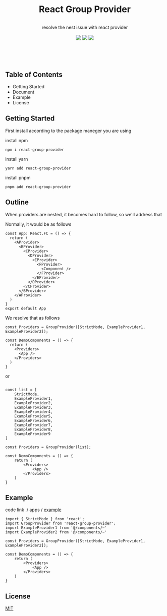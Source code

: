 <div style="padding: 4rem 0">
<div align="center">
	<h1> React Group Provider </h1>
</div>

<p align="center" style="margin: 2rem 0 1rem">
resolve the nest issue with react provider
</p>

<div align="center">
	<img src="https://img.shields.io/badge/node-v18.16.0-green.svg?logo=node">
	<img src="https://img.shields.io/badge/npm-v9.5.1-red.svg?logo=npm">
	<img src="https://img.shields.io/badge/pnpm-v8.6.7-yellow.svg?logo=pnpm">
</div>

</div>

## Table of Contents

- Getting Started
- Document
- Example
- License

## Getting Started

First install according to the package maneger you are using 

install npm

```
npm i react-group-provider
```

install yarn
```
yarn add react-group-provider
```


install pnpm

```
pnpm add react-group-provider
```

## Outline

When providers are nested, it becomes hard to follow, so we'll address that

Normally, it would be as follows
```
const App: React.FC = () => {
  return (
    <AProvider>
      <BProvider>
        <CProvider>
          <DProvider>
            <EProvider>
              <FProvider>
                <Component />
              </FProvider>
            </EProvider>
          </DProvider>
        </CProvider>
      </BProvider>
    </AProvider>
  )
}
export default App
```

We resolve that as follows
```
const Providers = GroupProvider([StrictMode, ExampleProvider1, ExampleProvider2]);

const DemoComponents = () => {
  return (
    <Providers>
      <App />
    </Providers>
  )
}
```
or
```

const list = [ 
	StrictMode,
	ExampleProvider1,
	ExampleProvider2,
	ExampleProvider3,
	ExampleProvider4,
	ExampleProvider5,
	ExampleProvider6,
	ExampleProvider7,
	ExampleProvider8,
	ExampleProvider9
]

const Providers = GroupProvider(list);

const DemoComponents = () => {
	return (
		<Providers>
			<App />
		</Providers>
	)
}
```


## Example

code link 
./ apps / [example](URL "github link")  

```
import { StrictMode } from 'react';
import GroupProvider from 'react-group-provider';
import ExampleProvider1 from '@/components/~'
import ExampleProvider2 from '@/components/~'

const Providers = GroupProvider([StrictMode, ExampleProvider1, ExampleProvider2]);

const DemoComponents = () => {
	return (
		<Providers>
			<App />
		</Providers>
	)
}

```

## License
[MIT](URL "license link")  
